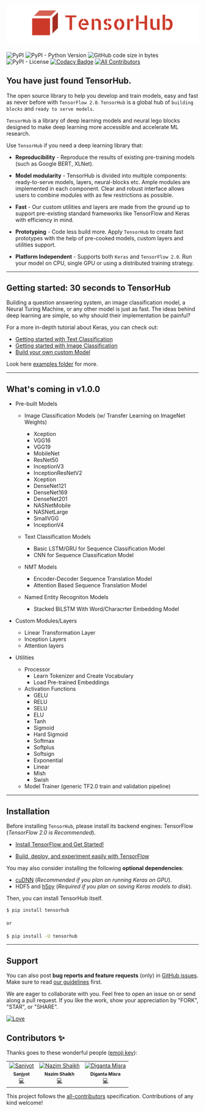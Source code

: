 <p align="center"><img src="data/logo.png?raw=true" alt="LOGO"/></p>

<img alt="PyPI" src="https://img.shields.io/pypi/v/tensorhub.svg?color=blue&style=flat"> <img alt="PyPI - Python Version" src="https://img.shields.io/pypi/pyversions/tensorhub.svg?style=flat">  <img alt="GitHub code size in bytes" src="https://img.shields.io/github/languages/code-size/nityansuman/tensorhub.svg?color=blue&style=flat"> <img alt="PyPI - License" src="https://img.shields.io/pypi/l/tensorhub.svg?style=flat"> [![Codacy Badge](https://api.codacy.com/project/badge/Grade/d1e35c252db741b28144f5b7b9ffd7d2)](https://www.codacy.com/app/nityansuman/tensorhub?utm_source=github.com&amp;utm_medium=referral&amp;utm_content=nityansuman/tensorhub&amp;utm_campaign=Badge_Grade) [![All Contributors](https://img.shields.io/badge/all_contributors-4-orange.svg?style=flat-square)](#contributors)



## You have just found TensorHub.

The open source library to help you develop and train models, easy and fast as never before with `TensorFlow 2.0`.
`TensorHub` is a global hub of `building blocks` and `ready to serve models`.

`TensorHub` is a library of deep learning models and neural lego blocks designed to make deep learning more accessible and accelerate ML research.

Use `TensorHub` if you need a deep learning library that:
+ **Reproducibility** - Reproduce the results of existing pre-training models (such as Google BERT, XLNet).

+ **Model modularity** - TensorHub is divided into multiple components: ready-to-serve models, layers, neural-blocks etc. Ample modules are implemented in each component. Clear and robust interface allows users to combine modules with as few restrictions as possible.

+ **Fast** - Our custom utilities and layers are made from the ground up to support pre-existing standard frameworks like TensorFlow and Keras with efficiency in mind.

+ **Prototyping** - Code less build more. Apply `TensorHub` to create fast prototypes with the help of pre-cooked models, custom layers and utilities support.

+ **Platform Independent** - Supports both `Keras` and `TensorFlow 2.0`. Run your model on CPU, single GPU or using a distributed training strategy.

------------------


## Getting started: 30 seconds to TensorHub

Building a question answering system, an image classification model, a Neural Turing Machine, or any other model is just as fast. The ideas behind deep learning are simple, so why should their implementation be painful?

For a more in-depth tutorial about Keras, you can check out:

+ [Getting started with Text Classification](https://github.com/nityansuman/tensorhub/tree/master/examples/)
+ [Getting started with Image Classification](https://github.com/nityansuman/tensorhub/tree/master/examples/)
+ [Build your own custom Model](https://github.com/nityansuman/tensorhub/tree/master/examples/)

Look here [examples folder](https://github.com/nityansuman/tensorhub/tree/master/examples) for more.

------------------


## What's coming in v1.0.0
+ Pre-built Models
    + Image Classification Models (w/ Transfer Learning on ImageNet Weights)
        + Xception
        + VGG16
        + VGG19
        + MobileNet
        + ResNet50
        + InceptionV3
        + InceptionResNetV2
        + Xception
        + DenseNet121
        + DenseNet169
        + DenseNet201
        + NASNetMobile
        + NASNetLarge
        + SmallVGG
        + InceptionV4
        
    + Text Classification Models
        + Basic LSTM/GRU for Sequence Classification Model
        + CNN for Sequence Classification Model
        
    + NMT Models
        + Encoder-Decoder Sequence Translation Model
        + Attention Based Sequence Translation Model

    + Named Entity Recogniton Models
        + Stacked BiLSTM With Word/Characrter Embedding Model


+ Custom Modules/Layers
    + Linear Transformation Layer
    + Inception Layers
    + Attention layers


+ Utilities
    + Processor
        + Learn Tokenizer and Create Vocabulary
        + Load Pre-trained Embeddings
    + Activation Functions
        + GELU
        + RELU
        + SELU
        + ELU
        + Tanh
        + Sigmoid
        + Hard Sigmoid
        + Softmax
        + Softplus
        + Softsign
        + Exponential
        + Linear
        + Mish
        + Swish
    + Model Trainer (generic TF2.0 train and validation pipeline)
------------------


## Installation

Before installing `TensorHub`, please install its backend engines: TensorFlow (*TensorFlow 2.0 is Recommended*).

+ [Install TensorFlow and Get Started!](https://www.tensorflow.org/install)

+ [Build, deploy, and experiment easily with TensorFlow](https://www.tensorflow.org/)

You may also consider installing the following **optional dependencies**:

+ [cuDNN](https://docs.nvidia.com/deeplearning/sdk/cudnn-install/) (*Recommended if you plan on running Keras on GPU*).
+ HDF5 and [h5py](http://docs.h5py.org/en/latest/build.html) (*Required if you plan on saving Keras models to disk*).

Then, you can install TensorHub itself.

```sh
$ pip install tensorhub

or

$ pip install -U tensorhub
```
------------------


## Support

You can also post **bug reports and feature requests** (only) in [GitHub issues](https://github.com/nityansuman/tensorhub/issues). Make sure to read [our guidelines](https://github.com/nityansuman/tensorhub/blob/master/CONTRIBUTING.md) first.

We are eager to collaborate with you. Feel free to open an issue on or send along a pull request.
If you like the work, show your appreciation by "FORK", "STAR", or "SHARE".

[![Love](https://forthebadge.com/images/badges/built-with-love.svg)](https://GitHub.com/nityansuman/tensorhub/)

## Contributors ✨

Thanks goes to these wonderful people ([emoji key](https://allcontributors.org/docs/en/emoji-key)):

<!-- ALL-CONTRIBUTORS-LIST:START - Do not remove or modify this section -->
<!-- prettier-ignore -->
<table>
  <tr>
    <td align="center"><a href="https://www.linkedin.com/in/sanjyot-zade"><img src="https://avatars0.githubusercontent.com/u/14342494?v=4" width="100px;" alt="Sanjyot"/><br /><sub><b>Sanjyot</b></sub></a><br /><a href="https://github.com/nityansuman/tensorhub/commits?author=Sanjyot22" title="Code">💻</a></td>
    <td align="center"><a href="https://github.com/nazim1021"><img src="https://avatars0.githubusercontent.com/u/39544613?v=4" width="100px;" alt="Nazim Shaikh"/><br /><sub><b>Nazim Shaikh</b></sub></a><br /><a href="https://github.com/nityansuman/tensorhub/commits?author=nazim1021" title="Code">💻</a></td>
    <td align="center"><a href="https://www.linkedin.com/in/misradiganta/"><img src="https://avatars1.githubusercontent.com/u/34192716?v=4" width="100px;" alt="Diganta Misra"/><br /><sub><b>Diganta Misra</b></sub></a><br /><a href="https://github.com/nityansuman/tensorhub/commits?author=digantamisra98" title="Code">💻</a></td>
  </tr>
</table>

<!-- ALL-CONTRIBUTORS-LIST:END -->

This project follows the [all-contributors](https://github.com/all-contributors/all-contributors) specification. Contributions of any kind welcome!